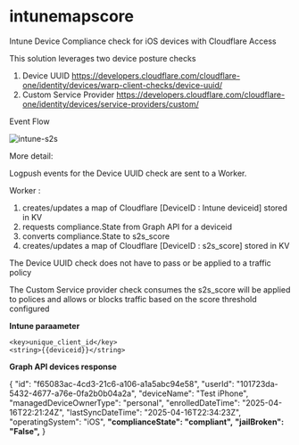 # intunemapscore

Intune Device Compliance check for iOS devices with Cloudflare Access

This solution leverages two device posture checks 

1. Device UUID https://developers.cloudflare.com/cloudflare-one/identity/devices/warp-client-checks/device-uuid/
2. Custom Service Provider https://developers.cloudflare.com/cloudflare-one/identity/devices/service-providers/custom/


Event Flow

![intune-s2s](https://github.com/user-attachments/assets/cc35dbdb-6441-40ef-837d-236eee84069e)




More detail:

Logpush events for the Device UUID check are sent to a Worker. 

Worker : 

1. creates/updates a map of Cloudflare [DeviceID : Intune deviceid] stored in KV
2. requests compliance.State from Graph API for a deviceid
3. converts compliance.State to s2s_score
4. creates/updates a map of Cloudflare [DeviceID : s2s_score] stored in KV

The Device UUID check does not have to pass or be applied to a traffic policy

The Custom Service provider check consumes the s2s_score will be applied to polices and allows or blocks traffic based on the score threshold configured


**Intune paraameter**


    <key>unique_client_id</key>
    <string>{{deviceid}}</string>
  


**Graph API devices response** 

{
"id": "f65083ac-4cd3-21c6-a106-a1a5abc94e58",
"userId": "101723da-5432-4677-a76e-0fa2b0b04a2a",
"deviceName": "Test iPhone",
"managedDeviceOwnerType": "personal",
"enrolledDateTime": "2025-04-16T22:21:24Z",
"lastSyncDateTime": "2025-04-16T22:34:23Z",
"operatingSystem": "iOS",
**"complianceState": "compliant",**
**"jailBroken": "False",**
}


